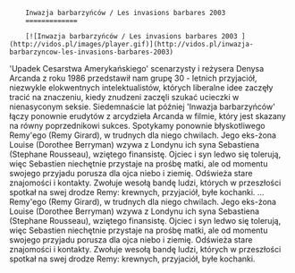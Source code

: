 
        Inwazja barbarzyńców / Les invasions barbares 2003 
        =============
        
        [![Inwazja barbarzyńców / Les invasions barbares 2003 ](http://vidos.pl/images/player.gif)](http://vidos.pl/inwazja-barbarzyncow-les-invasions-barbares-2003)
        
        
 'Upadek Cesarstwa Amerykańskiego' scenarzysty i reżysera Denysa Arcanda z roku 1986 przedstawił nam grupę 30 - letnich przyjaciół, niezwykle elokwentnych intelektualistów, których liberalne idee zaczęły tracić na znaczeniu, kiedy znudzeni zaczęli szukać ucieczki w nienasyconym seksie. Siedemnaście lat później 'Inwazja barbarzyńców' łączy ponownie erudytów z arcydzieła Arcanda w filmie, który jest skazany na równy poprzednikowi sukces. Spotykamy ponownie błyskotliwego Remy'ego (Remy Girard), w trudnych dla niego chwilach. Jego eks-żona Louise (Dorothee Berryman) wzywa z Londynu ich syna Sebastiena (Stephane Rousseau), wziętego finansistę. Ojciec i syn ledwo się tolerują, więc Sebastien niechętnie przystaje na prośbę matki, ale od momentu swojego przyjadu porusza dla ojca niebo i ziemię. Odświeża stare znajomości i kontakty. Zwołuje wesołą bandę ludzi, których w przeszłości spotkał na swej drodze Remy: krewnych, przyjaciół, byłe kochanki.   ... Remy'ego (Remy Girard), w trudnych dla niego chwilach. Jego eks-żona Louise (Dorothee Berryman) wzywa z Londynu ich syna Sebastiena (Stephane Rousseau), wziętego finansistę. Ojciec i syn ledwo się tolerują, więc Sebastien niechętnie przystaje na prośbę matki, ale od momentu swojego przyjadu porusza dla ojca niebo i ziemię. Odświeża stare znajomości i kontakty. Zwołuje wesołą bandę ludzi, których w przeszłości spotkał na swej drodze Remy: krewnych, przyjaciół, byłe kochanki.
    
